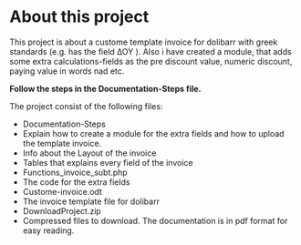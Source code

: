 # About this project

This project is about a custome template invoice for dolibarr with greek standards (e.g. has the field ΔΟΥ ). Also i have created a module, that adds some extra calculations-fields as the pre discount value, numeric discount,  paying value in words nad etc. 

<strong>Follow the steps in the Documentation-Steps file.</strong>

The project consist of the following files:
- Documentation-Steps
 - Explain how to create a module for the extra fields and how to upload the template invoice.
- Info about the Layout of the invoice
 - Tables that explains every field of the invoice 
- Functions_invoice_subt.php
 - The code for the extra fields
- Custome-invoice.odt 
 - The invoice template file for dolibarr
- DownloadProject.zip
 - Compressed files to download. The documentation is in pdf format for easy reading.